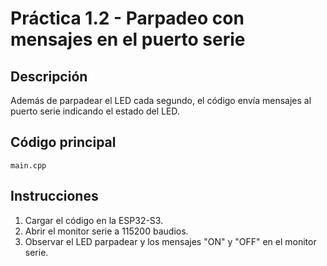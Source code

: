# Práctica 1.2 - Parpadeo con mensajes en el puerto serie

## Descripción
Además de parpadear el LED cada segundo, el código envía mensajes al puerto serie indicando el estado del LED.

## Código principal
`main.cpp`

## Instrucciones
1. Cargar el código en la ESP32-S3.
2. Abrir el monitor serie a 115200 baudios.
3. Observar el LED parpadear y los mensajes "ON" y "OFF" en el monitor serie.
